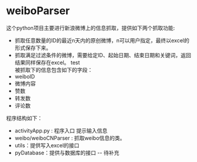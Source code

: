 weiboParser
===========

这个python项目主要进行新浪微博上的信息抓取，提供如下两个抓取功能:

- 抓取任意数量的ID的最近n天内的原创微博，n可以用户指定，最终以excel的形式保存下来。
- 抓取满足过滤条件的微博，需要给定ID、起始日期、结束日期和关键词，返回结果同样保存在excel。
test  
被抓取下的信息包含如下的字段：
- weiboID
- 微博内容
- 赞数
- 转发数
- 评论数

程序结构如下：
- activityApp.py : 程序入口 提示输入信息
- weibo/weiboCNParser : 抓取weibo信息的类。
- utils：提供写入excel的接口
- pyDatabase：提供与数据库的接口 -- 待补充
